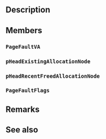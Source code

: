 ## Description

## Members

### `PageFaultVA`

### `pHeadExistingAllocationNode`

### `pHeadRecentFreedAllocationNode`

### `PageFaultFlags`

## Remarks

## See also